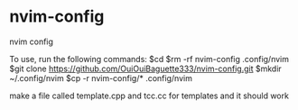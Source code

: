 # nvim-config
nvim config

To use, run the following commands:
    $cd
    $rm -rf nvim-config .config/nvim
    $git clone https://github.com/OuiOuiBaguette333/nvim-config.git
    $mkdir ~/.config/nvim
    $cp -r nvim-config/* .config/nvim

make a file called template.cpp and tcc.cc for templates
and it should work
